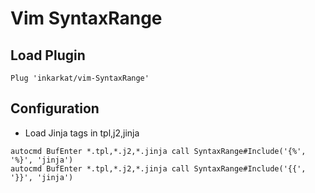 # Vim SyntaxRange

## Load Plugin
```vim
Plug 'inkarkat/vim-SyntaxRange'
```

## Configuration

- Load Jinja tags in tpl,j2,jinja

```vim
autocmd BufEnter *.tpl,*.j2,*.jinja call SyntaxRange#Include('{%', '%}', 'jinja')
autocmd BufEnter *.tpl,*.j2,*.jinja call SyntaxRange#Include('{{', '}}', 'jinja')
```

